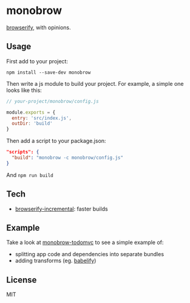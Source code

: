 monobrow
====

[browserify](https://github.com/substack/node-browserify), with opinions.

Usage
----

First add to your project:

```
npm install --save-dev monobrow
```

Then write a js module to build your project. For example, a simple one looks like this:

```js
// your-project/monobrow/config.js

module.exports = {
  entry: 'src/index.js',
  outDir: 'build'
}
```

Then add a script to your package.json:

```json
"scripts": {
  "build": "monobrow -c monobrow/config.js"
}
```

And `npm run build`

Tech
----

- [browserify-incremental](https://github.com/jsdf/browserify-incremental): faster builds

Example
----

Take a look at [monobrow-todomvc](https://github.com/joshwnj/monobrow-todomvc) to see a simple example of:

- splitting app code and dependencies into separate bundles
- adding transforms (eg. [babelify](https://github.com/babel/babelify))

License
----

MIT
